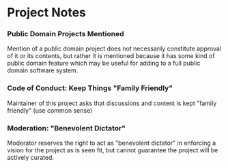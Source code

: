 <h1> Project Notes </h1>

<h3> Public Domain Projects Mentioned </h3>

Mention of a public domain project does not necessarily constitute approval of it or its contents, but rather it is mentioned because it has some kind of public domain feature which may be useful for adding to a full public domain software system.

<h3> Code of Conduct: Keep Things "Family Friendly" </h3>

Maintainer of this project asks that discussions and content is kept "family friendly" (use common sense)

<h3> Moderation: "Benevolent Dictator" </h3>

Moderator reserves the right to act as "benevolent dictator" in enforcing a vision for the project as
is seen fit, but cannot guarantee the project will be actively curated.
